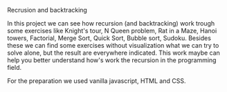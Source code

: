 Recrusion and backtracking

In this project we can see how recursion (and backtracking) work trough some exercises like Knight's tour, N Queen problem, Rat in a Maze, Hanoi towers, Factorial, Merge Sort, Quick Sort, Bubble sort, Sudoku. 
Besides these we can find some exercises without visualization what we can try to solve alone, but the result are everywhere indicated. This work maybe can help you better understand how's work the recursion in the programming field. 

For the preparation we used vanilla javascript, HTML and CSS.
